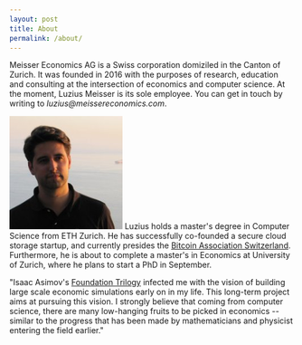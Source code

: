 ```yaml
---
layout: post
title: About
permalink: /about/
---
```

<p>Meisser Economics AG is a Swiss corporation domiziled in the Canton of Zurich. It was founded in 2016 with the purposes of research, education and consulting at the intersection of economics and computer science. At the moment, Luzius Meisser is its sole employee. You can get in touch by writing to <em>luzius@meissereconomics.com</em>.</p>

<p><img src="/assets/images/luzius.jpg" alt="" class="image left"> Luzius holds a master's degree in Computer Science from ETH Zurich. He has successfully co-founded a secure cloud storage startup, and currently presides the <a href="http://bitcoinassociation.ch/">Bitcoin Association Switzerland</a>. Furthermore, he is about to complete a master's in Economics at University of Zurich, where he plans to start a PhD in September.</p>

<p>"Isaac Asimov's <a href="https://en.wikipedia.org/wiki/Foundation_series">Foundation Trilogy</a> infected me with the vision of building large scale economic simulations early on in my life. This long-term project aims at pursuing this vision. I strongly believe that coming from computer science, there are many low-hanging fruits to be picked in economics -- similar to the progress that has been made by mathematicians and physicist entering the field earlier."</p>
